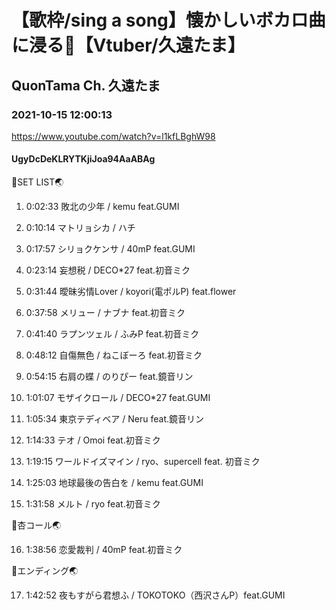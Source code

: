 # 【歌枠/sing a song】懐かしいボカロ曲に浸る🧸【Vtuber/久遠たま】

## QuonTama Ch. 久遠たま

### 2021-10-15 12:00:13

https://www.youtube.com/watch?v=l1kfLBghW98

#### UgyDcDeKLRYTKjiJoa94AaABAg

🥚SET LIST🌏



01. 0:02:33 敗北の少年 / kemu feat.GUMI

02. 0:10:14 マトリョシカ / ハチ

03. 0:17:57 シリョクケンサ / 40mP feat.GUMI

04. 0:23:14 妄想税 / DECO*27 feat.初音ミク

05. 0:31:44 曖昧劣情Lover / koyori(電ポルP) feat.flower

06. 0:37:58 メリュー / ナブナ feat.初音ミク

07. 0:41:40 ラプンツェル / ふみP feat.初音ミク

08. 0:48:12 自傷無色 / ねこぼーろ feat.初音ミク

09. 0:54:15 右肩の蝶 / のりぴー feat.鏡音リン

10. 1:01:07 モザイクロール / DECO*27 feat.GUMI

11. 1:05:34 東京テディベア / Neru feat.鏡音リン

12. 1:14:33 テオ / Omoi feat.初音ミク

13. 1:19:15 ワールドイズマイン / ryo、supercell feat. 初音ミク

14. 1:25:03 地球最後の告白を / kemu feat.GUMI

15. 1:31:58 メルト / ryo feat.初音ミク



🥚杏コール🌏

16. 1:38:56 恋愛裁判 / 40mP feat.初音ミク



🥚エンディング🌏

17. 1:42:52 夜もすがら君想ふ / TOKOTOKO（西沢さんP）feat.GUMI

